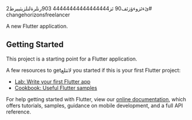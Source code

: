 ئءئزوءؤزئف90 ئز44444444444444444 903رنلرةلنلزيثييرط2# changehorizonsfreelancer

A new Flutter application.

## Getting Started

This project is a starting point for a Flutter application.

A few resources to getلاتتلع you started if this is your first Flutter project:

- [Lab: Write your first Flutter app](https://flutter.dev/docs/get-started/codelab)
- [Cookbook: Useful Flutter samples](https://flutter.dev/docs/cookbook)

For help getting started with Flutter, view our
[online documentation](https://flutter.dev/docs), which offers tutorials,
samples, guidance on mobile development, and a full API reference.
